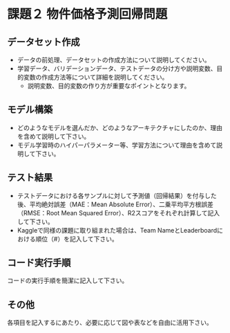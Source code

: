 # 課題２ 物件価格予測回帰問題

データセット作成
----
* データの前処理、データセットの作成方法について説明してください。 
* 学習データ、バリデーションデータ、テストデータの分け方や説明変数、目的変数の作成方法等について詳細を説明してください。 
  * 説明変数、目的変数の作り方が重要なポイントとなります。

モデル構築
----
* どのようなモデルを選んだか、どのようなアーキテクチャにしたのか、理由を含めて説明して下さい。
* モデル学習時のハイパーパラメーター等、学習方法について理由を含めて説明して下さい。


テスト結果
----
* テストデータにおける各サンプルに対して予測値（回帰結果）を付与した後、平均絶対誤差（MAE：Mean Absolute Error）、二乗平均平方根誤差（RMSE：Root Mean Squared Error）、R2スコアをそれぞれ計算して記入して下さい。 
* Kaggleで同様の課題に取り組まれた場合は、Team NameとLeaderboardにおける順位（#）を記入して下さい。


コード実行手順
----
コードの実行手順を簡潔に記入して下さい。

その他
----
各項目を記入するにあたり、必要に応じて図や表などを自由に活用下さい。
